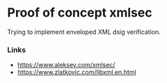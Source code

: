 # Proof of concept xmlsec

Trying to implement enveloped XML dsig verification.

### Links
- https://www.aleksey.com/xmlsec/
- https://www.zlatkovic.com/libxml.en.html
